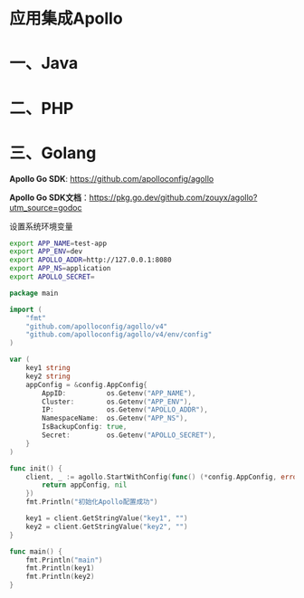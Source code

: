 # 应用集成Apollo

# 一、Java

# 二、PHP

# 三、Golang

**Apollo Go SDK**: https://github.com/apolloconfig/agollo

**Apollo Go SDK文档**：https://pkg.go.dev/github.com/zouyx/agollo?utm_source=godoc

设置系统环境变量

```bash
export APP_NAME=test-app
export APP_ENV=dev
export APOLLO_ADDR=http://127.0.0.1:8080
export APP_NS=application
export APOLLO_SECRET=
```



```go
package main

import (
	"fmt"
	"github.com/apolloconfig/agollo/v4"
	"github.com/apolloconfig/agollo/v4/env/config"
)

var (
	key1 string
	key2 string
	appConfig = &config.AppConfig{
		AppID:          os.Getenv("APP_NAME"),
		Cluster:        os.Getenv("APP_ENV"),
		IP:             os.Getenv("APOLLO_ADDR"),
		NamespaceName:  os.Getenv("APP_NS"),
		IsBackupConfig: true,
		Secret:         os.Getenv("APOLLO_SECRET"),
	}
)

func init() {
	client, _ := agollo.StartWithConfig(func() (*config.AppConfig, error) {
		return appConfig, nil
	})
	fmt.Println("初始化Apollo配置成功")

	key1 = client.GetStringValue("key1", "")
	key2 = client.GetStringValue("key2", "")
}

func main() {
	fmt.Println("main")
	fmt.Println(key1)
	fmt.Println(key2)
}
```
